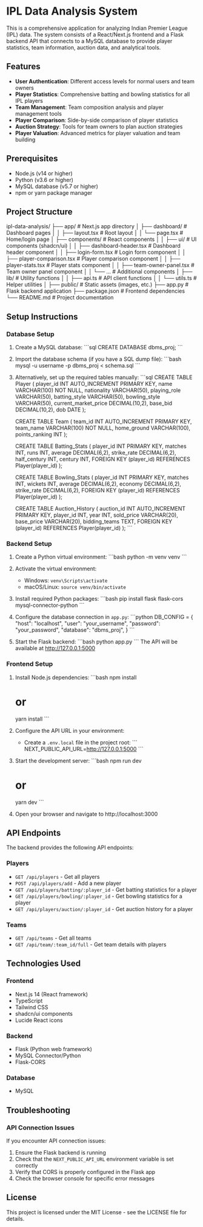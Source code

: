 # IPL Data Analysis System

This is a comprehensive application for analyzing Indian Premier League (IPL) data. The system consists of a React/Next.js frontend and a Flask backend API that connects to a MySQL database to provide player statistics, team information, auction data, and analytical tools.

## Features

- **User Authentication**: Different access levels for normal users and team owners
- **Player Statistics**: Comprehensive batting and bowling statistics for all IPL players
- **Team Management**: Team composition analysis and player management tools
- **Player Comparison**: Side-by-side comparison of player statistics
- **Auction Strategy**: Tools for team owners to plan auction strategies
- **Player Valuation**: Advanced metrics for player valuation and team building

## Prerequisites

- Node.js (v14 or higher)
- Python (v3.6 or higher)
- MySQL database (v5.7 or higher)
- npm or yarn package manager

## Project Structure

ipl-data-analysis/
├── app/ # Next.js app directory
│ ├── dashboard/ # Dashboard pages
│ │ ├── layout.tsx # Root layout
│ │ └── page.tsx # Home/login page
│ ├── components/ # React components
│ │ ├── ui/ # UI components (shadcn/ui)
│ │ ├── dashboard-header.tsx # Dashboard header component
│ │ ├── login-form.tsx # Login form component
│ │ ├── player-comparison.tsx # Player comparison component
│ │ ├── player-stats.tsx # Player stats component
│ │ ├── team-owner-panel.tsx # Team owner panel component
│ │ └── ... # Additional components
│ ├── lib/ # Utility functions
│ │ ├── api.ts # API client functions
│ │ └── utils.ts # Helper utilities
│ ├── public/ # Static assets (images, etc.)
├── app.py # Flask backend application
├── package.json # Frontend dependencies
└── README.md # Project documentation

## Setup Instructions

### Database Setup

1. Create a MySQL database:
   \`\`\`sql
   CREATE DATABASE dbms_proj;
   \`\`\`

2. Import the database schema (if you have a SQL dump file):
   \`\`\`bash
   mysql -u username -p dbms_proj < schema.sql
   \`\`\`

3. Alternatively, set up the required tables manually:
   \`\`\`sql
   CREATE TABLE Player (
     player_id INT AUTO_INCREMENT PRIMARY KEY,
     name VARCHAR(100) NOT NULL,
     nationality VARCHAR(50),
     playing_role VARCHAR(50),
     batting_style VARCHAR(50),
     bowling_style VARCHAR(50),
     current_market_price DECIMAL(10,2),
     base_bid DECIMAL(10,2),
     dob DATE
   );

   CREATE TABLE Team (
     team_id INT AUTO_INCREMENT PRIMARY KEY,
     team_name VARCHAR(100) NOT NULL,
     home_ground VARCHAR(100),
     points_ranking INT
   );

   CREATE TABLE Batting_Stats (
     player_id INT PRIMARY KEY,
     matches INT,
     runs INT,
     average DECIMAL(6,2),
     strike_rate DECIMAL(6,2),
     half_century INT,
     century INT,
     FOREIGN KEY (player_id) REFERENCES Player(player_id)
   );

   CREATE TABLE Bowling_Stats (
     player_id INT PRIMARY KEY,
     matches INT,
     wickets INT,
     average DECIMAL(6,2),
     economy DECIMAL(6,2),
     strike_rate DECIMAL(6,2),
     FOREIGN KEY (player_id) REFERENCES Player(player_id)
   );

   CREATE TABLE Auction_History (
     auction_id INT AUTO_INCREMENT PRIMARY KEY,
     player_id INT,
     year INT,
     sold_price VARCHAR(20),
     base_price VARCHAR(20),
     bidding_teams TEXT,
     FOREIGN KEY (player_id) REFERENCES Player(player_id)
   );
   \`\`\`

### Backend Setup

1. Create a Python virtual environment:
   \`\`\`bash
   python -m venv venv
   \`\`\`

2. Activate the virtual environment:
   - Windows: `venv\Scripts\activate`
   - macOS/Linux: `source venv/bin/activate`

3. Install required Python packages:
   \`\`\`bash
   pip install flask flask-cors mysql-connector-python
   \`\`\`

4. Configure the database connection in `app.py`:
   \`\`\`python
   DB_CONFIG = {
       "host": "localhost",
       "user": "your_username",
       "password": "your_password",
       "database": "dbms_proj",
   }
   \`\`\`

5. Start the Flask backend:
   \`\`\`bash
   python app.py
   \`\`\`
   The API will be available at http://127.0.0.1:5000

### Frontend Setup

1. Install Node.js dependencies:
   \`\`\`bash
   npm install
   # or
   yarn install
   \`\`\`

2. Configure the API URL in your environment:
   - Create a `.env.local` file in the project root:
     \`\`\`
     NEXT_PUBLIC_API_URL=http://127.0.0.1:5000
     \`\`\`

3. Start the development server:
   \`\`\`bash
   npm run dev
   # or
   yarn dev
   \`\`\`

4. Open your browser and navigate to http://localhost:3000

## API Endpoints

The backend provides the following API endpoints:

### Players

- `GET /api/players` - Get all players
- `POST /api/players/add` - Add a new player
- `GET /api/players/batting/:player_id` - Get batting statistics for a player
- `GET /api/players/bowling/:player_id` - Get bowling statistics for a player
- `GET /api/players/auction/:player_id` - Get auction history for a player

### Teams

- `GET /api/teams` - Get all teams
- `GET /api/team/:team_id/full` - Get team details with players

## Technologies Used

### Frontend
- Next.js 14 (React framework)
- TypeScript
- Tailwind CSS
- shadcn/ui components
- Lucide React icons

### Backend
- Flask (Python web framework)
- MySQL Connector/Python
- Flask-CORS

### Database
- MySQL

## Troubleshooting

### API Connection Issues

If you encounter API connection issues:

1. Ensure the Flask backend is running
2. Check that the `NEXT_PUBLIC_API_URL` environment variable is set correctly
3. Verify that CORS is properly configured in the Flask app
4. Check the browser console for specific error messages


## License

This project is licensed under the MIT License - see the LICENSE file for details.
